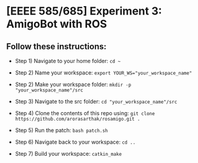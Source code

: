 # [EEEE 585/685] Experiment 3: AmigoBot with ROS

## Follow these instructions:
* Step 1) Navigate to your home folder: ```cd ~```

* Step 2) Name your workspace: ```export YOUR_WS="your_workspace_name"```

* Step 2) Make your workspace folder: ```mkdir -p "your_workspace_name"/src```

* Step 3) Navigate to the src folder: ```cd "your_workspace_name"/src```

* Step 4) Clone the contents of this repo using: ```git clone https://github.com/arorasarthak/rosamigo.git .```

* Step 5) Run the patch: ```bash patch.sh```
  
* Step 6) Navigate back to your workspace: ```cd ..```
  
* Step 7) Build your workspace: ```catkin_make```

